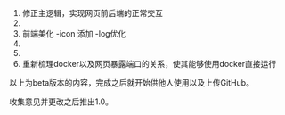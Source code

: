1. 修正主逻辑，实现网页前后端的正常交互
2. 
3. 前端美化 -icon 添加 -log优化
4. 
5. 
6. 重新梳理docker以及网页暴露端口的关系，使其能够使用docker直接运行



以上为beta版本的内容，完成之后就开始供他人使用以及上传GitHub。

收集意见并更改之后推出1.0。

